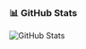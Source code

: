 ### 📊 GitHub Stats

![GitHub Stats](https://github-readme-stats.vercel.app/api?username=bagseogho&show_icons=true&theme=tokyonight)
